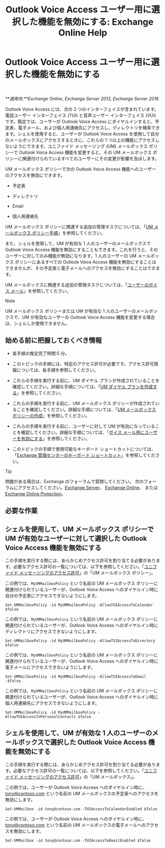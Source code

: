 ﻿---
title: 'Outlook Voice Access ユーザー用に選択した機能を無効にする: Exchange Online Help'
TOCTitle: Outlook Voice Access ユーザー用に選択した機能を無効にする
ms:assetid: 37421edf-af60-4ca9-9e8b-262b8b851607
ms:mtpsurl: https://technet.microsoft.com/ja-jp/library/Gg602126(v=EXCHG.150)
ms:contentKeyID: 50555759
ms.date: 05/22/2018
mtps_version: v=EXCHG.150
ms.translationtype: HT
---

# Outlook Voice Access ユーザー用に選択した機能を無効にする

 

_**適用先:**Exchange Online, Exchange Server 2013, Exchange Server 2016_

Outlook Voice Access には、次の 2 つのインターフェイスが含まれています。電話ユーザー インターフェイス (TUI) と音声ユーザー インターフェイス (VUI) です。既定では、ユーザーが Outlook Voice Access にダイヤルインすると、予定表、電子メール、および個人用連絡先にアクセスし、ディレクトリを検索できます。シェルを使用すると、ユーザーが Outlook Voice Access を使用して自分のメールボックスにアクセスするときに、これらの 1 つ以上の機能にアクセスしないようにできます。ユニファイド メッセージング (UM) メールボックス ポリシーで Outlook Voice Access 機能を変更すると、その UM メールボックス ポリシーに関連付けられているすべてのユーザーにその変更が影響を及ぼします。

UM メールボックス ポリシーで次の Outlook Voice Access 機能へのユーザーのアクセスを無効にできます。

  - 予定表

  - ディレクトリ

  - Email

  - 個人用連絡先

UM メールボックス ポリシーに関連する追加の管理タスクについては、「[UM メールボックス ポリシー手順](um-mailbox-policy-procedures-exchange-2013-help.md)」を参照してください。

また、シェルを使用して、UM が有効な 1 人のユーザーのメールボックスで Outlook Voice Access 機能を無効にすることもできます。これを行うと、そのユーザーに対してのみ機能が無効になります。1 人のユーザーの UM メールボックス ポリシーにあるすべての Outlook Voice Access 機能を無効にすることはできませんが、その予定表と電子メールへのアクセスを無効にすることはできます。

UM メールボックスに関連する追加の管理タスクについては、「[ユーザーのボイス メール](voice-mail-for-users-exchange-2013-help.md)」を参照してください。


> [!NOTE]
> UM メールボックス ポリシーまたは UM が有効な 1 人のユーザーのメールボックスで、UM が有効なユーザーの Outlook&nbsp;Voice Access 機能を変更する場合は、シェルしか使用できません。



## 始める前に把握しておくべき情報

  - 各手順の推定完了時間:5 分。

  - このトピックの手順には、特定のアクセス許可が必要です。アクセス許可情報については、各手順を参照してください。

  - これらの手順を実行する前に、UM ダイヤル プランが作成されていることを確認してください。詳細な手順については、「[UM ダイヤル プランを作成する](create-a-um-dial-plan-exchange-2013-help.md)」を参照してください。

  - これらの手順を実行する前に、UM メールボックス ポリシーが作成されていることを確認してください。詳細な手順については、「[UM メールボックス ポリシーの作成](create-a-um-mailbox-policy-exchange-2013-help.md)」を参照してください。

  - これらの手順を実行する前に、ユーザーに対して UM が有効になっていることを確認してください。詳細な手順については、「[ボイス メール用にユーザーを有効にする](enable-a-user-for-voice-mail-exchange-2013-help.md)」を参照してください。

  - このトピックの手順で使用可能なキーボード ショートカットについては、「[Exchange 管理センターのキーボード ショートカット](keyboard-shortcuts-in-the-exchange-admin-center-exchange-online-protection-help.md)」を参照してください。


> [!TIP]
> 問題がある場合は、Exchange のフォーラムで質問してください。 次のフォーラムにアクセスしてください。<A href="https://go.microsoft.com/fwlink/p/?linkid=60612">Exchange Server</A>、 <A href="https://go.microsoft.com/fwlink/p/?linkid=267542">Exchange Online</A>、 または <A href="https://go.microsoft.com/fwlink/p/?linkid=285351">Exchange Online Protection</A>。.



## 必要な作業

## シェルを使用して、UM メールボックス ポリシーで UM が有効なユーザーに対して選択した Outlook Voice Access 機能を無効にする

この手順を実行する際には、あらかじめアクセス許可を割り当てる必要があります。必要なアクセス許可の一覧については、以下を参照してください。「[ユニファイド メッセージングのアクセス許可](unified-messaging-permissions-exchange-2013-help.md)」の「UM メールボックス ポリシー」。

この例では、`MyUMMailboxPolicy` という名前の UM メールボックス ポリシーに関連付けられているユーザーが、Outlook Voice Access へのダイヤルイン時に自分の予定表にアクセスできないようにします。

    Set-UMMailboxPolicy -id MyUMMailboxPolicy -AllowTUIAccessToCalendar $false

この例では、`MyUMMailboxPolicy` という名前の UM メールボックス ポリシーに関連付けられているユーザーが、Outlook Voice Access へのダイヤルイン時にディレクトリにアクセスできないようにします。

    Set-UMMailboxPolicy -id MyUMMailboxPolicy -AllowTUIAccessToDirectory $false

この例では、`MyUMMailboxPolicy` という名前の UM メールボックス ポリシーに関連付けられているユーザーが、Outlook Voice Access へのダイヤルイン時に電子メールにアクセスできないようにします。

    Set-UMMailboxPolicy -id MyUMMailboxPolicy -AllowTUIAccessToEmail -$false

この例では、`MyUMMailboxPolicy` という名前の UM メールボックス ポリシーに関連付けられているユーザーが、Outlook Voice Access へのダイヤルイン時に個人用連絡先にアクセスできないようにします。

    Set-UMMailboxPolicy -id MyUMMailboxPolicy -AllowTUIAccessToPersonalContacts $false

## シェルを使用して、UM が有効な 1 人のユーザーのメールボックスで選択した Outlook Voice Access 機能を無効にする

この手順を実行する際には、あらかじめアクセス許可を割り当てる必要があります。必要なアクセス許可の一覧については、以下を参照してください。「[ユニファイド メッセージングのアクセス許可](unified-messaging-permissions-exchange-2013-help.md)」の「UM メールボックス」。

この例では、ユーザーが Outlook Voice Access へのダイヤルイン時に、tony@contoso.com という名前の UM メールボックスの予定表へのアクセスを無効にします。

    Set-UMMailbox -id tony@contoso.com -TUIAccessToCalendarEnabled $false

この例では、ユーザーが Outlook Voice Access へのダイヤルイン時に、tony@contoso.com という名前の UM メールボックスの電子メールへのアクセスを無効にします。

    Set-UMMailbox -id tony@contoso.com -TUIAccessToEmailEnabled $false


